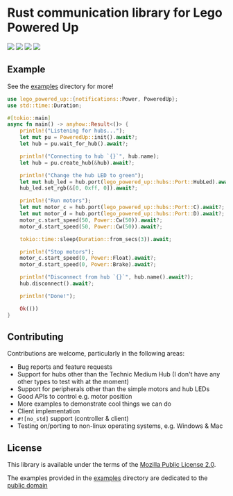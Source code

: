 # Rust communication library for Lego Powered Up

[![](https://img.shields.io/github/license/sciguy16/lego-powered-up?style=plastic)](https://choosealicense.com/licenses/mpl-2.0/)
![](https://img.shields.io/github/workflow/status/sciguy16/lego-powered-up/build?style=plastic)
[![](https://img.shields.io/crates/v/lego-powered-up?style=plastic)](https://crates.io/crates/lego-powered-up)
[![](https://img.shields.io/docsrs/lego-powered-up?style=plastic)](https://docs.rs/lego-powered-up)


## Example

See the [examples](https://github.com/sciguy16/lego-powered-up/tree/main/examples) directory for more!

```rust
use lego_powered_up::{notifications::Power, PoweredUp};
use std::time::Duration;

#[tokio::main]
async fn main() -> anyhow::Result<()> {
    println!("Listening for hubs...");
    let mut pu = PoweredUp::init().await?;
    let hub = pu.wait_for_hub().await?;

    println!("Connecting to hub `{}`", hub.name);
    let hub = pu.create_hub(&hub).await?;

    println!("Change the hub LED to green");
    let mut hub_led = hub.port(lego_powered_up::hubs::Port::HubLed).await?;
    hub_led.set_rgb(&[0, 0xff, 0]).await?;

    println!("Run motors");
    let mut motor_c = hub.port(lego_powered_up::hubs::Port::C).await?;
    let mut motor_d = hub.port(lego_powered_up::hubs::Port::D).await?;
    motor_c.start_speed(50, Power::Cw(50)).await?;
    motor_d.start_speed(50, Power::Cw(50)).await?;

    tokio::time::sleep(Duration::from_secs(3)).await;

    println!("Stop motors");
    motor_c.start_speed(0, Power::Float).await?;
    motor_d.start_speed(0, Power::Brake).await?;

    println!("Disconnect from hub `{}`", hub.name().await?);
    hub.disconnect().await?;

    println!("Done!");

    Ok(())
}
```

## Contributing
Contributions are welcome, particularly in the following areas:
* Bug reports and feature requests
* Support for hubs other than the Technic Medium Hub (I don't have any other types to test with at the moment)
* Support for peripherals other than the simple motors and hub LEDs
* Good APIs to control e.g. motor position
* More examples to demonstrate cool things we can do
* Client implementation
* `#![no_std]` support (controller & client)
* Testing on/porting to non-linux operating systems, e.g. Windows & Mac

## License
This library is available under the terms of the [Mozilla Public License 2.0](https://choosealicense.com/licenses/mpl-2.0/).

The examples provided in the [examples](https://github.com/sciguy16/lego-powered-up/tree/main/examples) directory are dedicated to the [public domain](https://creativecommons.org/publicdomain/zero/1.0/)
